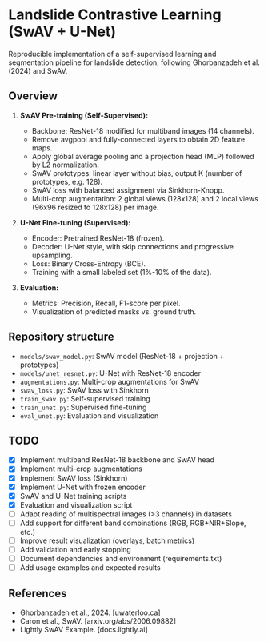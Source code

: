 
# Landslide Contrastive Learning (SwAV + U-Net)

Reproducible implementation of a self-supervised learning and segmentation pipeline for landslide detection, following Ghorbanzadeh et al. (2024) and SwAV.

## Overview

1. **SwAV Pre-training (Self-Supervised):**
   - Backbone: ResNet-18 modified for multiband images (14 channels).
   - Remove avgpool and fully-connected layers to obtain 2D feature maps.
   - Apply global average pooling and a projection head (MLP) followed by L2 normalization.
   - SwAV prototypes: linear layer without bias, output K (number of prototypes, e.g. 128).
   - SwAV loss with balanced assignment via Sinkhorn-Knopp.
   - Multi-crop augmentation: 2 global views (128x128) and 2 local views (96x96 resized to 128x128) per image.

2. **U-Net Fine-tuning (Supervised):**
   - Encoder: Pretrained ResNet-18 (frozen).
   - Decoder: U-Net style, with skip connections and progressive upsampling.
   - Loss: Binary Cross-Entropy (BCE).
   - Training with a small labeled set (1%-10% of the data).

3. **Evaluation:**
   - Metrics: Precision, Recall, F1-score per pixel.
   - Visualization of predicted masks vs. ground truth.


## Repository structure

- `models/swav_model.py`: SwAV model (ResNet-18 + projection + prototypes)
- `models/unet_resnet.py`: U-Net with ResNet-18 encoder
- `augmentations.py`: Multi-crop augmentations for SwAV
- `swav_loss.py`: SwAV loss with Sinkhorn
- `train_swav.py`: Self-supervised training
- `train_unet.py`: Supervised fine-tuning
- `eval_unet.py`: Evaluation and visualization


## TODO

- [x] Implement multiband ResNet-18 backbone and SwAV head
- [x] Implement multi-crop augmentations
- [x] Implement SwAV loss (Sinkhorn)
- [x] Implement U-Net with frozen encoder
- [x] SwAV and U-Net training scripts
- [x] Evaluation and visualization script
- [ ] Adapt reading of multispectral images (>3 channels) in datasets
- [ ] Add support for different band combinations (RGB, RGB+NIR+Slope, etc.)
- [ ] Improve result visualization (overlays, batch metrics)
- [ ] Add validation and early stopping
- [ ] Document dependencies and environment (requirements.txt)
- [ ] Add usage examples and expected results

## References

- Ghorbanzadeh et al., 2024. [uwaterloo.ca]
- Caron et al., SwAV. [arxiv.org/abs/2006.09882]
- Lightly SwAV Example. [docs.lightly.ai]